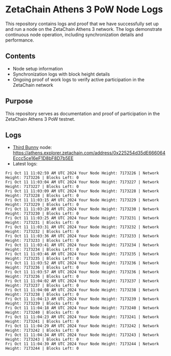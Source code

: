 # ZetaChain Athens 3 PoW Node Logs
This repository contains logs and proof that we have successfully set up and run a node on the ZetaChain Athens 3 network. The logs demonstrate continuous node operation, including synchronization details and performance.

## Contents
- Node setup information
- Synchronization logs with block height details
- Ongoing proof of work logs to verify active participation in the ZetaChain network

## Purpose
This repository serves as documentation and proof of participation in the ZetaChain Athens 3 PoW testnet.

## Logs

- [Third Bunny](https://thirdbunny.xyz/) node: https://athens.explorer.zetachain.com/address/0x225254d35dE666064Eccc5ce16eF1D8bF8D7b5EE
- Latest logs:
```
Fri Oct 11 11:02:59 AM UTC 2024 Your Node Height: 7173226 | Network Height: 7173226 | Blocks Left: 0
Fri Oct 11 11:03:04 AM UTC 2024 Your Node Height: 7173227 | Network Height: 7173227 | Blocks Left: 0
Fri Oct 11 11:03:09 AM UTC 2024 Your Node Height: 7173228 | Network Height: 7173228 | Blocks Left: 0
Fri Oct 11 11:03:15 AM UTC 2024 Your Node Height: 7173229 | Network Height: 7173229 | Blocks Left: 0
Fri Oct 11 11:03:20 AM UTC 2024 Your Node Height: 7173230 | Network Height: 7173230 | Blocks Left: 0
Fri Oct 11 11:03:25 AM UTC 2024 Your Node Height: 7173231 | Network Height: 7173231 | Blocks Left: 0
Fri Oct 11 11:03:31 AM UTC 2024 Your Node Height: 7173232 | Network Height: 7173232 | Blocks Left: 0
Fri Oct 11 11:03:36 AM UTC 2024 Your Node Height: 7173233 | Network Height: 7173233 | Blocks Left: 0
Fri Oct 11 11:03:41 AM UTC 2024 Your Node Height: 7173234 | Network Height: 7173234 | Blocks Left: 0
Fri Oct 11 11:03:46 AM UTC 2024 Your Node Height: 7173235 | Network Height: 7173235 | Blocks Left: 0
Fri Oct 11 11:03:52 AM UTC 2024 Your Node Height: 7173236 | Network Height: 7173236 | Blocks Left: 0
Fri Oct 11 11:03:57 AM UTC 2024 Your Node Height: 7173236 | Network Height: 7173236 | Blocks Left: 0
Fri Oct 11 11:04:02 AM UTC 2024 Your Node Height: 7173237 | Network Height: 7173237 | Blocks Left: 0
Fri Oct 11 11:04:08 AM UTC 2024 Your Node Height: 7173238 | Network Height: 7173238 | Blocks Left: 0
Fri Oct 11 11:04:13 AM UTC 2024 Your Node Height: 7173239 | Network Height: 7173239 | Blocks Left: 0
Fri Oct 11 11:04:18 AM UTC 2024 Your Node Height: 7173240 | Network Height: 7173240 | Blocks Left: 0
Fri Oct 11 11:04:23 AM UTC 2024 Your Node Height: 7173241 | Network Height: 7173241 | Blocks Left: 0
Fri Oct 11 11:04:29 AM UTC 2024 Your Node Height: 7173242 | Network Height: 7173242 | Blocks Left: 0
Fri Oct 11 11:04:34 AM UTC 2024 Your Node Height: 7173243 | Network Height: 7173243 | Blocks Left: 0
Fri Oct 11 11:04:39 AM UTC 2024 Your Node Height: 7173244 | Network Height: 7173244 | Blocks Left: 0
```
